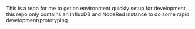 This is a repo for me to get an environment quickly setup for development, this repo only contains an InfluxDB and NodeRed instance to do some rapid development/prototyping